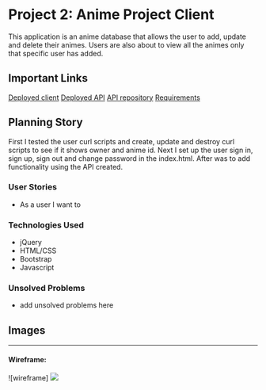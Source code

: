 # Project 2: Anime Project Client

This application is an anime database that allows the user to add, update and delete their animes. Users are also about to view all the animes only that specific user has added.

## Important Links
<a href="https://dhdonaldha1.github.io/project-2-client/">Deployed client</a>
<a href="https://intense-hamlet-48353.herokuapp.com/">Deployed API</a>
<a href="https://github.com/dhdonaldha1/project-2-api">API repository</a>
<a href="https://git.generalassemb.ly/ga-wdi-boston/full-stack-project/blob/master/requirements.md">Requirements</a>

## Planning Story
First I tested the user curl scripts and create, update and destroy curl scripts to see if it shows owner and anime id. Next I set up the user sign in, sign up, sign out and change password in the index.html. After was to add functionality using the API created.  

### User Stories

- As a user I want to

### Technologies Used

- jQuery
- HTML/CSS
- Bootstrap
- Javascript


### Unsolved Problems

- add unsolved problems here

## Images

---

#### Wireframe:
![wireframe]
<img src="https://i.imgur.com/pibdRun.jpg">
